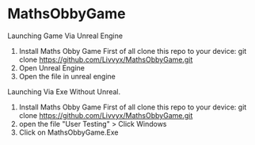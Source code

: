 # MathsObbyGame

Launching Game Via Unreal Engine

1. Install Maths Obby Game
First of all clone this repo to your device: git clone https://github.com/Livvyx/MathsObbyGame.git
2. Open Unreal Engine
3. Open the file in unreal engine

Launching Via Exe Without Unreal.
1. Install Maths Obby Game
First of all clone this repo to your device: git clone https://github.com/Livvyx/MathsObbyGame.git
2. open the file "User Testing" > Click Windows
3. Click on MathsObbyGame.Exe
